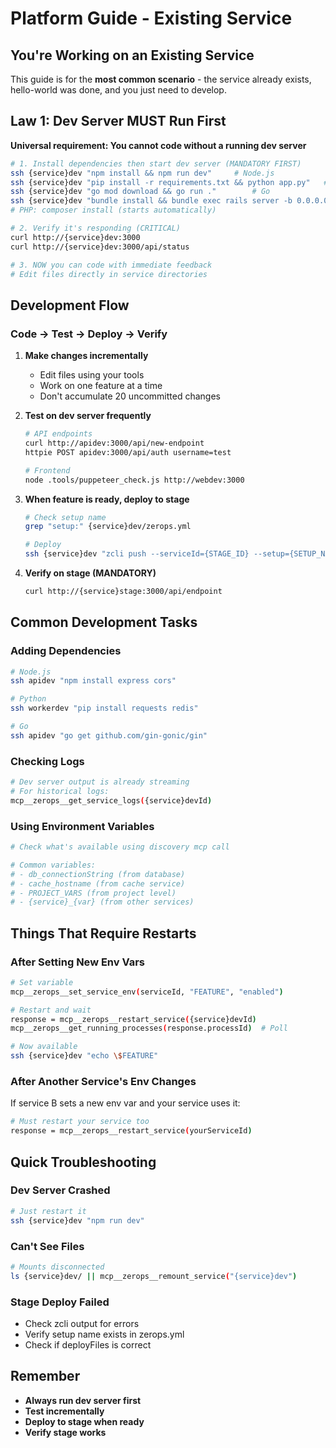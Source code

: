 # Platform Guide - Existing Service

## You're Working on an Existing Service

This guide is for the **most common scenario** - the service already exists, hello-world was done, and you just need to develop.

## Law 1: Dev Server MUST Run First

**Universal requirement: You cannot code without a running dev server**

```bash
# 1. Install dependencies then start dev server (MANDATORY FIRST)
ssh {service}dev "npm install && npm run dev"     # Node.js
ssh {service}dev "pip install -r requirements.txt && python app.py"   # Python
ssh {service}dev "go mod download && go run ."        # Go
ssh {service}dev "bundle install && bundle exec rails server -b 0.0.0.0"  # Ruby
# PHP: composer install (starts automatically)

# 2. Verify it's responding (CRITICAL)
curl http://{service}dev:3000
curl http://{service}dev:3000/api/status

# 3. NOW you can code with immediate feedback
# Edit files directly in service directories
```

## Development Flow

### Code → Test → Deploy → Verify

1. **Make changes incrementally**
   - Edit files using your tools
   - Work on one feature at a time
   - Don't accumulate 20 uncommitted changes

2. **Test on dev server frequently**
   ```bash
   # API endpoints
   curl http://apidev:3000/api/new-endpoint
   httpie POST apidev:3000/api/auth username=test

   # Frontend
   node .tools/puppeteer_check.js http://webdev:3000
   ```

3. **When feature is ready, deploy to stage**
   ```bash
   # Check setup name
   grep "setup:" {service}dev/zerops.yml

   # Deploy
   ssh {service}dev "zcli push --serviceId={STAGE_ID} --setup={SETUP_NAME}"
   ```

4. **Verify on stage (MANDATORY)**
   ```bash
   curl http://{service}stage:3000/api/endpoint
   ```

## Common Development Tasks

### Adding Dependencies
```bash
# Node.js
ssh apidev "npm install express cors"

# Python
ssh workerdev "pip install requests redis"

# Go
ssh apidev "go get github.com/gin-gonic/gin"
```

### Checking Logs
```bash
# Dev server output is already streaming
# For historical logs:
mcp__zerops__get_service_logs({service}devId)
```

### Using Environment Variables
```bash
# Check what's available using discovery mcp call

# Common variables:
# - db_connectionString (from database)
# - cache_hostname (from cache service)
# - PROJECT_VARS (from project level)
# - {service}_{var} (from other services)
```

## Things That Require Restarts

### After Setting New Env Vars
```bash
# Set variable
mcp__zerops__set_service_env(serviceId, "FEATURE", "enabled")

# Restart and wait
response = mcp__zerops__restart_service({service}devId)
mcp__zerops__get_running_processes(response.processId)  # Poll

# Now available
ssh {service}dev "echo \$FEATURE"
```

### After Another Service's Env Changes
If service B sets a new env var and your service uses it:
```bash
# Must restart your service too
response = mcp__zerops__restart_service(yourServiceId)
```

## Quick Troubleshooting

### Dev Server Crashed
```bash
# Just restart it
ssh {service}dev "npm run dev"
```

### Can't See Files
```bash
# Mounts disconnected
ls {service}dev/ || mcp__zerops__remount_service("{service}dev")
```

### Stage Deploy Failed
- Check zcli output for errors
- Verify setup name exists in zerops.yml
- Check if deployFiles is correct

## Remember
- **Always run dev server first**
- **Test incrementally**
- **Deploy to stage when ready**
- **Verify stage works**
